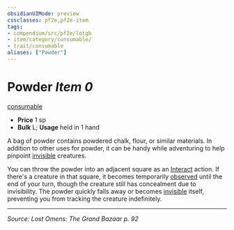 ```yaml
---
obsidianUIMode: preview
cssclasses: pf2e,pf2e-item
tags:
- compendium/src/pf2e/lotgb
- item/category/consumable/
- trait/consumable
aliases: ["Powder"]
---
```

# Powder *Item 0*  
[consumable](rules/traits/consumable.md "Consumable Item Trait")  

- **Price** 1 sp
- **Bulk** L; **Usage** held in 1 hand

A bag of powder contains powdered chalk, flour, or similar materials. In addition to other uses for powder, it can be handy while adventuring to help pinpoint [invisible](rules/conditions.md#Invisible) creatures.

You can throw the powder into an adjacent square as an [Interact](rules/actions/interact.md) action. If there's a creature in that square, it becomes temporarily [observed](rules/conditions.md#Observed) until the end of your turn, though the creature still has concealment due to invisibility. The powder quickly falls away or becomes [invisible](rules/conditions.md#Invisible) itself, preventing you from tracking the creature indefinitely.


---
*Source: Lost Omens: The Grand Bazaar p. 92*